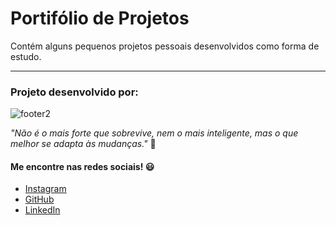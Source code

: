 # Portifólio de Projetos
Contém alguns pequenos projetos pessoais desenvolvidos como forma de estudo.

---
### Projeto desenvolvido por:
![footer2](https://user-images.githubusercontent.com/68975174/111400231-a91e6780-86a5-11eb-962c-f5729dbf982e.png)

*"Não é o mais forte que sobrevive, nem o mais inteligente, mas o que melhor se adapta às mudanças."* 🥇 
#### Me encontre nas redes sociais! 😃 
* [Instagram](https://www.instagram.com/saviosousa31/)
* [GitHub](https://github.com/saviosousa31)
* [LinkedIn](www.linkedin.com/in/sávio-soares-sousa-5b8780174)
